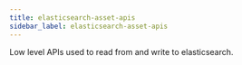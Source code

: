 ```yaml
---
title: elasticsearch-asset-apis
sidebar_label: elasticsearch-asset-apis
---
```


Low level APIs used to read from and write to elasticsearch.
